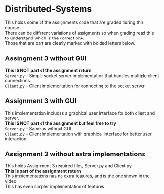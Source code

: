 # Distributed-Systems
This holds some of the assignments code that are graded during this course.<br />
There can be different variations of assigments so when grading read this to understand which is the correct one.<br />
Those that are part are clearly marked with bolded letters below.<br />

## Assingment 3 without GUI
**This IS NOT part of the assignment return**<br />
<code>Server.py</code> - Simple socket server implementation that handles multiple client connections<br />
<code>Client.py</code> - Client implementation for connecting to the socket server<br />

## Assignment 3 with GUI
This implementation includes a graphical user interface for both client
and server.<br />
**This IS NOT part of the assignment but feel free to try**<br />
<code>Server.py</code> - Same as without GUI<br />
<code>Client.py</code> - Client implementation with graphical interface for better user interaction<br />

## Assignment 3 without extra implementations
This holds Assignment 3 required files, Server.py and Client.py<br />
**This is part of the assignment return** <br />
This implementations has no extra features, and is the one shown in the video <br />
This has even simpler implementation of features <br />
